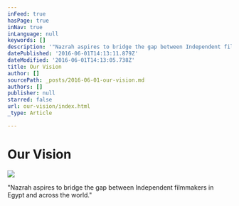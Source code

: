 ```yaml
---
inFeed: true
hasPage: true
inNav: true
inLanguage: null
keywords: []
description: '"Nazrah aspires to bridge the gap between Independent filmmakers in Egypt and across the world."'
datePublished: '2016-06-01T14:13:11.879Z'
dateModified: '2016-06-01T14:13:05.738Z'
title: Our Vision
author: []
sourcePath: _posts/2016-06-01-our-vision.md
authors: []
publisher: null
starred: false
url: our-vision/index.html
_type: Article

---
```

# Our Vision
![](https://the-grid-user-content.s3-us-west-2.amazonaws.com/45296da0-08ed-43c3-b05d-d42b1f121a33.jpg)

"Nazrah aspires to bridge the gap between Independent filmmakers in Egypt and across the world."